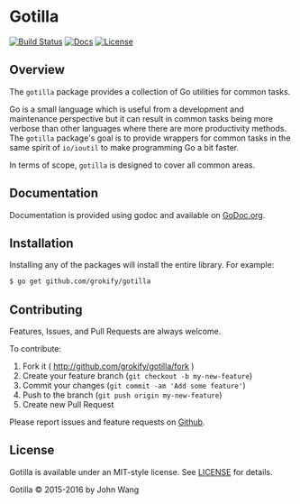Gotilla
=======

[![Build Status][build-status-svg]][build-status-link]
[![Docs][docs-godoc-svg]][docs-godoc-link]
[![License][license-svg]][license-link]

## Overview

The `gotilla` package provides a collection of Go utilities for common tasks.

Go is a small language which is useful from a development and maintenance
perspective but it can result in common tasks being more verbose than other 
languages where there are more productivity methods. The `gotilla` package's
goal is to provide wrappers for common tasks in the same spirit of `io/ioutil`
to make programming Go a bit faster.

In terms of scope, `gotilla` is designed to cover all common areas.

## Documentation

Documentation is provided using godoc and available on [GoDoc.org](https://godoc.org/github.com/grokify/gotilla).

## Installation

Installing any of the packages will install the entire library. For example:

```bash
$ go get github.com/grokify/gotilla
```

## Contributing

Features, Issues, and Pull Requests are always welcome.

To contribute:

1. Fork it ( http://github.com/grokify/gotilla/fork )
2. Create your feature branch (`git checkout -b my-new-feature`)
3. Commit your changes (`git commit -am 'Add some feature'`)
4. Push to the branch (`git push origin my-new-feature`)
5. Create new Pull Request

Please report issues and feature requests on [Github](https://github.com/grokify/gotilla).

## License

Gotilla is available under an MIT-style license. See [LICENSE](LICENSE) for details.

Gotilla &copy; 2015-2016 by John Wang

 [build-status-svg]: https://api.travis-ci.org/grokify/gotilla.svg?branch=master
 [build-status-link]: https://travis-ci.org/grokify/gotilla
 [docs-godoc-svg]: https://img.shields.io/badge/docs-godoc-blue.svg
 [docs-godoc-link]: https://godoc.org/github.com/grokify/gotilla
 [license-svg]: https://img.shields.io/badge/license-MIT-blue.svg
 [license-link]: https://github.com/grokify/gotilla/blob/master/LICENSE
